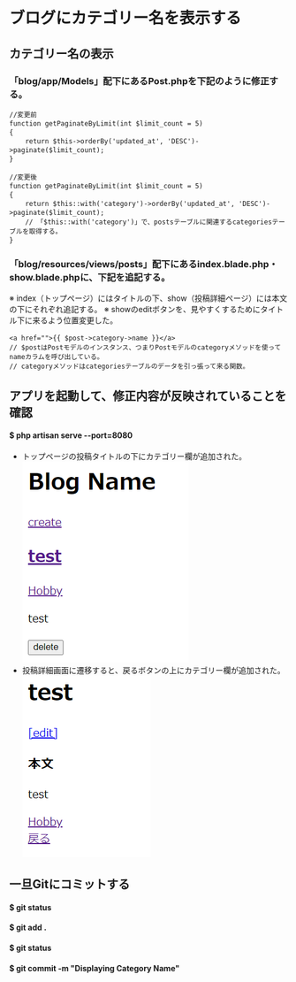 # ブログにカテゴリー名を表示する

## カテゴリー名の表示

### 「blog/app/Models」配下にあるPost.phpを下記のように修正する。

    //変更前
    function getPaginateByLimit(int $limit_count = 5)
    {
        return $this->orderBy('updated_at', 'DESC')->paginate($limit_count);
    }

    //変更後
    function getPaginateByLimit(int $limit_count = 5)
    {
        return $this::with('category')->orderBy('updated_at', 'DESC')->paginate($limit_count);
        // 「$this::with('category')」で、postsテーブルに関連するcategoriesテーブルを取得する。
    }

### 「blog/resources/views/posts」配下にあるindex.blade.php・show.blade.phpに、下記を追記する。
※ index（トップページ）にはタイトルの下、show（投稿詳細ページ）には本文の下にそれぞれ追記する。
※ showのeditボタンを、見やすくするためにタイトル下に来るよう位置変更した。

    <a href="">{{ $post->category->name }}</a>
    // $postはPostモデルのインスタンス、つまりPostモデルのcategoryメソッドを使ってnameカラムを呼び出している。
    // categoryメソッドはcategoriesテーブルのデータを引っ張って来る関数。

## アプリを起動して、修正内容が反映されていることを確認

#### $ php artisan serve --port=8080
* トップページの投稿タイトルの下にカテゴリー欄が追加された。  
![Alt text](../../img/09-2_5_1.png)  
* 投稿詳細画面に遷移すると、戻るボタンの上にカテゴリー欄が追加された。  
![Alt text](../../img/09-2_5_2.png)

## 一旦Gitにコミットする

#### $ git status
#### $ git add .
#### $ git status
#### $ git commit -m "Displaying Category Name"